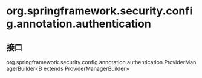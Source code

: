 # org.springframework.security.config.annotation.authentication

## 接口

org.springframework.security.config.annotation.authentication.ProviderManagerBuilder<B extends ProviderManagerBuilder<B>>





